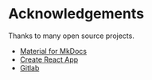 # Acknowledgements

Thanks to many open source projects.

- [Material for MkDocs](https://squidfunk.github.io/mkdocs-material/)
- [Create React App](https://github.com/facebook/create-react-app/)
- [Gitlab](https://gitlab.com/gitlab-org/gitlab)

